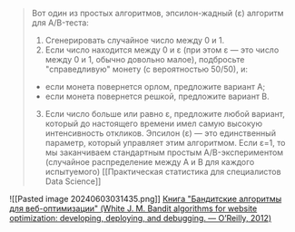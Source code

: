 > Вот один из простых алгоритмов, эпсилон-жадный (ε) алгоритм для A/B-теста: 
> 1. Сгенерировать случайное число между 0 и 1. 
> 2. Если число находится между 0 и ε (при этом ε — это число между 0 и 1, обычно довольно малое), подбросьте "справедливую" монету (с вероятностью 50/50), и: 
> 	- если монета повернется орлом, предложите вариант A; 
> 	- если монета повернется решкой, предложите вариант B. 
> 3. Если число больше или равно ε, предложите любой вариант, который до настоящего времени имел самую высокую интенсивность откликов. Эпсилон (ε) — это единственный параметр, который управляет этим алгоритмом.
> Если ε=1, то мы заканчиваем стандартным простым A/B-экспериментом (случайное распределение между A и B для каждого испытуемого)
> [[Практическая статистика для специалистов Data Science]]

![[Pasted image 20240603031435.png]]
[Книга "Бандитские алгоритмы для веб-оптимизации" (White J. M. Bandit algorithms for website optimization: developing, deploying, and debugging. — O’Reilly, 2012)](https://www.amazon.com/Bandit-Algorithms-Website-Optimization-Developing/dp/1449341330)
